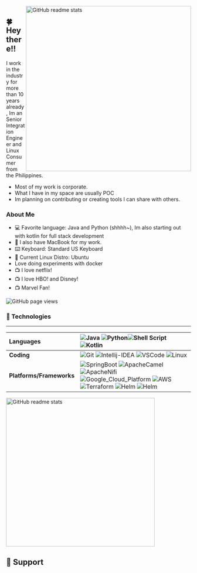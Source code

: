 
<img src="https://github-readme-stats.vercel.app/api?username=markortiz905&theme=onedark&show_icons=true&include_all_commits=true&hide_border=true&hide=issues&custom_title=Mark Ortiz Stats&title_color=a9b665&icon_color=e3a84e&text_color=dfbf8e&bg_color=282828&count_private=true" alt="GitHub readme stats" width=450px align=right>

## 🍀 Hey there!!

I work in the industry for more than 10 years already, Im an Senior Integration Engineer and Linux Consumer from the Philippines.
* Most of my work is corporate.
* What I have in my space are usually POC 
* Im planning on contributing or creating tools I can share with others. 

### About Me

- :computer: Favorite language: Java and Python (shhhh~), Im also starting out with kotlin for full stack development
- :apple: I also have MacBook for my work.
- ⌨️ Keyboard: Standard US Keyboard
- :penguin: Current Linux Distro: Ubuntu
- Love doing experiments with docker 
- :tv: I love netflix! 
- :tv: I love HBO! and Disney!
- :tv: Marvel Fan! 


<img src="https://komarev.com/ghpvc/?username=mortiz905&color=45707a&style=flat-square" alt="GitHub page views">


### 🔨 Technologies

---
Languages | ![Java](https://img.shields.io/badge/java-%2357A143.svg?style=for-the-badge&logo=java&logoColor=white) ![Python](https://img.shields.io/badge/python-%233776AB.svg?style=for-the-badge&logo=python&logoColor=white)![Shell Script](https://img.shields.io/badge/shell_script-%23121011.svg?style=for-the-badge&logo=gnu-bash&logoColor=white) ![Kotlin](https://img.shields.io/badge/kotlin-%2357A143.svg?style=for-the-badge&logo=java&logoColor=white)
:--- | :---
**Coding** | ![Git](https://img.shields.io/badge/git-%23F05033.svg?style=for-the-badge&logo=git&logoColor=white) ![Intellij-IDEA](https://img.shields.io/badge/Intellij-IDEA-%2357A143.svg?style=for-the-badge&logo=Intellij-idea&logoColor=white) ![VSCode](https://img.shields.io/badge/VisualStudio-%23000000.svg?style=for-the-badge&logo=VisualStudio&logoColor=white) ![Linux](https://img.shields.io/badge/Linux-FCC624?style=for-the-badge&logo=linux&logoColor=black)
**Platforms/Frameworks** | ![SpringBoot](https://img.shields.io/badge/SpringBoot-%23FFFFFF.svg?style=for-the-badge&logo=SpringBoot&logoColor=%2357A143) ![ApacheCamel](https://img.shields.io/badge/ApacheCamel-%2357A143.svg?style=for-the-badge&logo=ApacheCamel&logoColor=#FFFFFF) ![ApacheNifi](https://img.shields.io/badge/apache-nifi-%2357A143.svg?style=for-the-badge&logo=apache-nifi&logoColor=#FFFFFF) ![Google_Cloud_Platform](https://img.shields.io/badge/Google_Cloud_Platform-%23000000.svg?style=for-the-badge&logo=google-cloud&logoColor=#FFD700) ![AWS](https://img.shields.io/badge/AWS-%23000000.svg?style=for-the-badge&logo=amazon&logoColor=#FFD700) ![Terraform](https://img.shields.io/badge/Terraform-%23000000.svg?style=for-the-badge&logo=Terraform&logoColor=#FFD700) ![Helm](https://img.shields.io/badge/Helm-%23000000.svg?style=for-the-badge&logo=Helm&logoColor=#FFD700) ![Helm](https://img.shields.io/badge/kubernetes-%23000000.svg?style=for-the-badge&logo=kubernetes&logoColor=#FFD700) 

<img src="https://github-readme-stats.vercel.app/api/top-langs/?username=markortiz905&layout=compact&theme=onedark&langs_count=6&hide_border=true&hide=jupyter%20notebook,vim%20script,roff,css,scheme,scss&title_color=a9b665&icon_color=e3a84e&text_color=dfbf8e&bg_color=282828&custom_title=My&nbsp;Language&nbsp;Stats" alt="GitHub readme stats" width=405px>

<br>

## 🎁 Support


